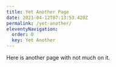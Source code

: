 ```yaml
---
title: Yet Another Page
date: 2021-04-12T07:13:53.420Z
permalink: /yet-another/
eleventyNavigation:
  order: 0
  key: Yet Another
---
```

Here is another page with not much on it.